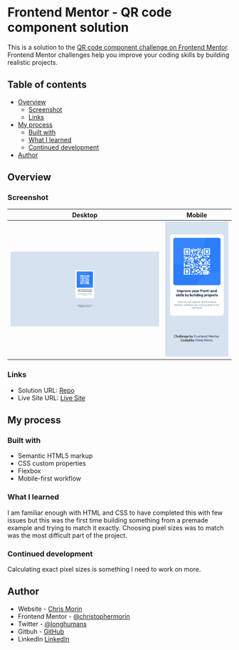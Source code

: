# Frontend Mentor - QR code component solution

This is a solution to the [QR code component challenge on Frontend Mentor](https://www.frontendmentor.io/challenges/qr-code-component-iux_sIO_H). Frontend Mentor challenges help you improve your coding skills by building realistic projects. 

## Table of contents

- [Overview](#overview)
  - [Screenshot](#screenshot)
  - [Links](#links)
- [My process](#my-process)
  - [Built with](#built-with)
  - [What I learned](#what-i-learned)
  - [Continued development](#continued-development)
- [Author](#author)

## Overview

### Screenshot


Desktop            |  Mobile
:-------------------------:|:-------------------------:
<img src="./images/desktop_screenshot.png" alt="MOBILE" width="500"/>  |  <img src="./images/mobile_screenshot.png" alt="MOBILE" width="200"/>



### Links

- Solution URL: [Repo](https://github.com/christophermorin/frontend-mentor/tree/main/qr-code-component-main)
- Live Site URL: [Live Site](https://cm-qr-code.netlify.app/)

## My process

### Built with

- Semantic HTML5 markup
- CSS custom properties
- Flexbox
- Mobile-first workflow

### What I learned

I am familiar enough with HTML and CSS to have completed this with few issues but this was the first time building something from a premade example and trying to match it exactly. Choosing pixel sizes was to match was the most difficult part of the project.

### Continued development

Calculating exact pixel sizes is something I need to work on more.

## Author

- Website - [Chris Morin](https://chrismorin.netlify.app/)
- Frontend Mentor - [@christophermorin](https://www.frontendmentor.io/profile/christophermorin)
- Twitter - [@longhumans](https://twitter.com/longhumans)
- Gitbuh - [GitHub](https://github.com/christophermorin)
- LinkedIn [LinkedIn](https://www.linkedin.com/in/chrisjmorin/)
